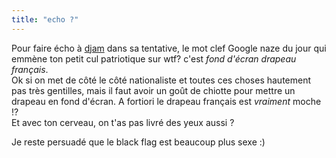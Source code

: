 ```yaml
---
title: "echo ?"
---
```


Pour faire écho à [djam](http://dailydjam.free.fr/index.php?archive=10#66)
dans sa tentative, le mot clef Google naze du jour qui emmène ton petit cul
patriotique sur wtf? c'est _fond d'écran drapeau français_.  
Ok si on met de côté le côté nationaliste et toutes ces choses hautement pas
très gentilles, mais il faut avoir un goût de chiotte pour mettre un drapeau
en fond d'écran. A fortiori le drapeau français est *vraiment* moche !?  
Et avec ton cerveau, on t'as pas livré des yeux aussi ?

Je reste persuadé que le black flag est beaucoup plus sexe :)

